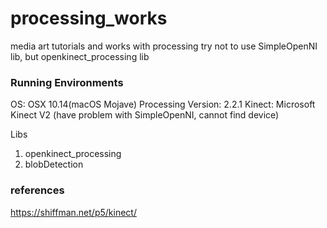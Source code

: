 # processing_works
media art tutorials and works with processing
try not to use SimpleOpenNI lib, but openkinect_processing lib

### Running Environments

OS: OSX 10.14(macOS Mojave)
Processing Version: 2.2.1
Kinect: Microsoft Kinect V2
(have problem with SimpleOpenNI, cannot find device)

Libs
1. openkinect_processing
2. blobDetection

### references
https://shiffman.net/p5/kinect/

